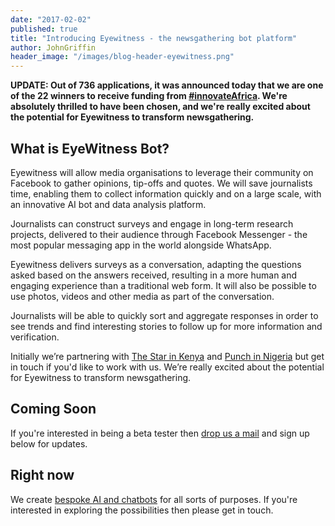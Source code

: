 ```yaml
---
date: "2017-02-02"
published: true
title: "Introducing Eyewitness - the newsgathering bot platform"
author: JohnGriffin
header_image: "/images/blog-header-eyewitness.png"
---
```


**UPDATE:  Out of 736 applications, it was announced today that we are one of the 22 winners to receive funding from [#innovateAfrica](http://innovateafrica.fund).  We're absolutely thrilled to have been chosen, and we're really excited about the potential for Eyewitness to transform newsgathering.**

## What is EyeWitness Bot?

Eyewitness will allow media organisations to leverage their community on Facebook to gather opinions, tip-offs and quotes.  We will save journalists time, enabling them to collect information quickly and on a large scale, with an innovative AI bot and data analysis platform.

Journalists can construct surveys and engage in long-term research projects, delivered to their audience through Facebook Messenger - the most popular messaging app in the world alongside WhatsApp.

Eyewitness delivers surveys as a conversation, adapting the questions asked based on the answers received, resulting in a more human and engaging experience than a traditional web form.  It will also be possible to use photos, videos and other media as part of the conversation.

Journalists will be able to quickly sort and aggregate responses in order to see trends and find interesting stories to follow up for more information and verification.

Initially we’re partnering with [The Star in Kenya](http://www.the-star.co.ke/) and [Punch in Nigeria](http://punchng.com/) but get in touch if you'd like to work with us. We’re really excited about the potential for Eyewitness to transform newsgathering.


## Coming Soon

If you're interested in being a beta tester then [drop us a mail](eyewitness-beta@atchai.com) and sign up below for updates.

## Right now
We create [bespoke AI and chatbots](/we-develop/conversational-ui-chatbots/) for all sorts of purposes.  If you're interested in exploring the possibilities then please get in touch.

